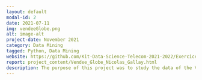 ```yaml
---
layout: default
modal-id: 2
date: 2021-07-11
img: vendeeGlobe.png
alt: image-alt
project-date: November 2021
category: Data Mining 
tagged: Python, Data Mining
website: https://github.com/Kit-Data-Science-Telecom-2021-2022/Exercices_Nicolas_Gallay/blob/master/Projet_Nicolas_Gallay/Vendee_Globe_Nicolas_Gallay.ipynb
report: project_content/Vendee_Globe_Nicolas_Gallay.html
description: The purpose of this project was to study the data of the Vendée Globe 2020, the largest solo race across the world by sail. Created in 1989, this race represents a technical achievement for the sailors and their boat. The 9th edition of the Vendée Globe started in Les Sables d'Olonne on November 8th, 2020. We will try to analyze this edition. This analysis will be done on the data BEFORE the arrival of the first boats.
---
```

